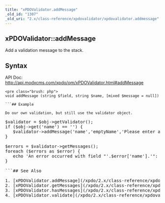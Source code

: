 ```yaml
---
title: "xPDOValidator.addMessage"
_old_id: "1307"
_old_uri: "2.x/class-reference/xpdovalidator/xpdovalidator.addmessage"
---
```


## xPDOValidator::addMessage

Add a validation message to the stack.

## Syntax

API Doc: <http://api.modxcms.com/xpdo/om/xPDOValidator.html#addMessage>

```
<pre class="brush: php">
void addMessage (string $field, string $name, [mixed $message = null])

```## Example

Do our own validation, but still use the validator object.

```
<pre class="brush: php">
$validator = $obj->getValidator();
if ($obj->get('name') == '') {
   $validator->addMessage('name','emptyName','Please enter a valid name.');
}

$errors = $validator->getMessages();
foreach ($errors as $error) {
   echo 'An error occurred with field "'.$error['name'].'": '.$error['message'];
}

```## See Also

1. [xPDOValidator.addMessage](/xpdo/2.x/class-reference/xpdovalidator/xpdovalidator.addmessage)
2. [xPDOValidator.getMessages](/xpdo/2.x/class-reference/xpdovalidator/xpdovalidator.getmessages)
3. [xPDOValidator.hasMessages](/xpdo/2.x/class-reference/xpdovalidator/xpdovalidator.hasmessages)
4. [xPDOValidator.validate](/xpdo/2.x/class-reference/xpdovalidator/xpdovalidator.validate)